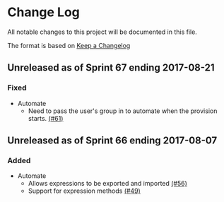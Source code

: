 # Change Log

All notable changes to this project will be documented in this file.

The format is based on [Keep a Changelog](http://keepachangelog.com/en/1.0.0/)

## Unreleased as of Sprint 67 ending 2017-08-21

### Fixed
- Automate
  - Need to pass the user's group in to automate when the provision starts. [(#61)](https://github.com/ManageIQ/manageiq-automation_engine/pull/61)

## Unreleased as of Sprint 66 ending 2017-08-07

### Added
- Automate
  - Allows expressions to be exported and imported [(#56)](https://github.com/ManageIQ/manageiq-automation_engine/pull/56)
  - Support for expression methods [(#49)](https://github.com/ManageIQ/manageiq-automation_engine/pull/49)
